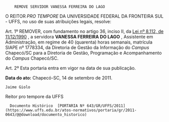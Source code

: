        REMOVE SERVIDOR VANESSA FERREIRA DO LAGO  

O REITOR  *PRO TEMPORE*  DA UNIVERSIDADE FEDERAL DA FRONTEIRA SUL - UFFS, no uso de suas atribuições legais, resolve:

 Art. 1º REMOVER, com fundamento no artigo 36, inciso II, da  [Lei nº 8.112, de 11/12/1990](http://www.planalto.gov.br/ccivil_03/leis/L8112cons.htm) , a servidora  **VANESSA FERREIRA DO LAGO**  , Assistente em Administração, em regime de 40 (quarenta) horas semanais, matrícula SIAPE nº 1778334, da Diretoria de Gestão da Informação do  *Campus*  Chapecó/SC para a Diretoria de Gestão, Programação e Acompanhamento do  *Campus*  Chapecó/SC.

 Art. 2º Esta portaria entra em vigor na data de sua publicação.

  

   **Data do ato:** Chapecó-SC, 14 de setembro de 2011.   
 

    Jaime Giolo   
 Reitor pro tempore da UFFS 

      Documento Histórico  [PORTARIA Nº 643/GR/UFFS/2011](https://www.uffs.edu.br/atos-normativos/portaria/gr/2011-0643/@@download/documento_historico)     
      